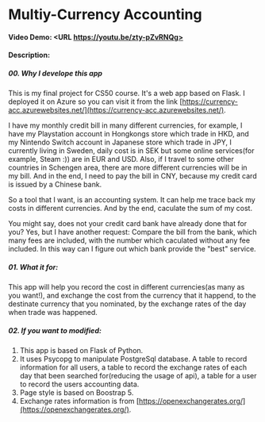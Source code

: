 # Multiy-Currency Accounting

#### Video Demo:  <URL https://youtu.be/zty-pZvRNQg>

#### Description:

##### 00. Why I develope this app

This is my final project for CS50 course. It's a web app based on Flask. I deployed it on Azure so you can visit it from the link [https://currency-acc.azurewebsites.net/](https://currency-acc.azurewebsites.net/).

I have my monthly credit bill in many different currencies, for example, I have my Playstation account in Hongkongs store which trade in HKD, and my Nintendo Switch account in Japanese store which trade in JPY, I currently living in Sweden, daily cost is in SEK but some online services(for example, Steam :)) are in EUR and USD. Also, if I travel to some other countries in Schengen area, there are more different currencies will be in my bill. And in the end, I need to pay the bill in CNY, because my credit card is issued by a Chinese bank.

So a tool that I want, is an accounting system. It can help me trace back my costs in different currencies. And by the end, caculate the sum of my cost.

You might say, does not your credit card bank have already done that for you? Yes, but I have another request: Compare the bill from the bank, which many fees are included, with the number which caculated without any fee included. In this way can I figure out which bank provide the "best" service.

##### 01. What it for:

This app will help you record the cost in different currencies(as many as you want!), and exchange the cost from the currency that it happend, to the destinate currency that you nominated, by the exchange rates of the day when trade was happened. 

##### 02. If you want to modified:

1. This app is based on Flask of Python. 
2. It uses Psycopg to manipulate PostgreSql database. A table to record information for all users, a table to record the exchange rates of each day that been searched for(reducing the usage of api), a table for a user to record the users accounting data.
3. Page style is based on Boostrap 5.
4. Exchange rates information is from [https://openexchangerates.org/](https://openexchangerates.org/).